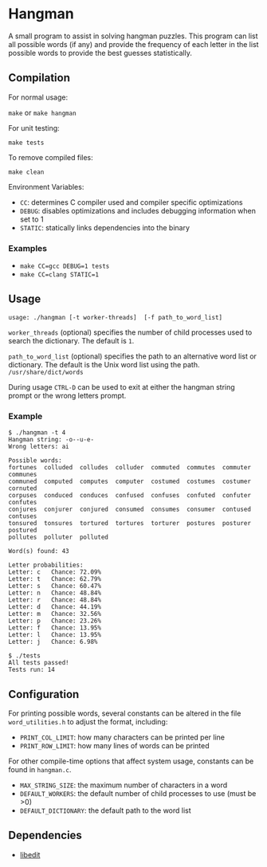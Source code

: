 # Hangman

A small program to assist in solving hangman puzzles.  This program can
list all possible words (if any) and provide the frequency of each letter
in the list possible words to provide the best guesses statistically.

## Compilation

For normal usage:

`make` or `make hangman`

For unit testing:

`make tests`

To remove compiled files:

`make clean`

Environment Variables:
* `CC`: determines C compiler used and compiler specific optimizations
* `DEBUG`: disables optimizations and includes debugging information when set to 1
* `STATIC`: statically links dependencies into the binary

### Examples

* `make CC=gcc DEBUG=1 tests`
* `make CC=clang STATIC=1`

## Usage

`usage: ./hangman [-t worker-threads]  [-f path_to_word_list]`

`worker_threads` (optional) specifies the number of child processes used to
search the dictionary.  The default is `1`.

`path_to_word_list` (optional) specifies the path to an alternative word list
or dictionary.  The default is the Unix word list using the path.
`/usr/share/dict/words`

During usage `CTRL-D` can be used to exit at either the hangman string prompt
or the wrong letters prompt.

### Example

```
$ ./hangman -t 4
Hangman string: -o--u-e-
Wrong letters: ai

Possible words:
fortunes  colluded  colludes  colluder  commuted  commutes  commuter  communes
communed  computed  computes  computer  costumed  costumes  costumer  cornuted
corpuses  conduced  conduces  confused  confuses  confuted  confuter  confutes
conjures  conjurer  conjured  consumed  consumes  consumer  contused  contuses
tonsured  tonsures  tortured  tortures  torturer  postures  posturer  postured
pollutes  polluter  polluted

Word(s) found: 43

Letter probabilities:
Letter: c	Chance: 72.09%
Letter: t	Chance: 62.79%
Letter: s	Chance: 60.47%
Letter: n	Chance: 48.84%
Letter: r	Chance: 48.84%
Letter: d	Chance: 44.19%
Letter: m	Chance: 32.56%
Letter: p	Chance: 23.26%
Letter: f	Chance: 13.95%
Letter: l	Chance: 13.95%
Letter: j	Chance: 6.98%

$ ./tests
All tests passed!
Tests run: 14
```

## Configuration

For printing possible words, several constants can be altered in the file
`word_utilities.h` to adjust the format, including:

* `PRINT_COL_LIMIT`: how many characters can be printed per line
* `PRINT_ROW_LIMIT`: how many lines of words can be printed

For other compile-time options that affect system usage, constants can be
found in `hangman.c`.

* `MAX_STRING_SIZE`: the maximum number of characters in a word
* `DEFAULT_WORKERS`: the default number of child processes to use (must be >0)
* `DEFAULT_DICTIONARY`: the default path to the word list

## Dependencies

* [libedit](https://man.netbsd.org/editline.3)
